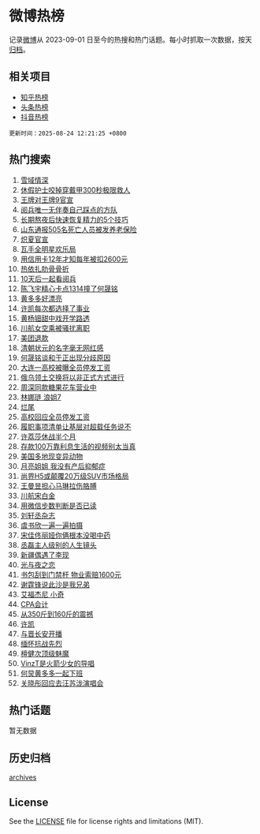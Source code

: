 # 微博热榜

记录[微博](https://www.weibo.com)从 2023-09-01 日至今的热搜和热门话题。每小时抓取一次数据，按天[归档](archives)。

## 相关项目

- [知乎热榜](https://github.com/hotarchive/zhihu)
- [头条热榜](https://github.com/hotarchive/toutiao)
- [抖音热榜](https://github.com/hotarchive/douyin)


`更新时间：2025-08-24 12:21:25 +0800`

## 热门搜索

1. [雪域情深](https://m.weibo.cn/search?containerid=100103type%3D1%26t%3D10%26q%3D%23%E9%9B%AA%E5%9F%9F%E6%83%85%E6%B7%B1%23&stream_entry_id=51&isnewpage=1&extparam=seat%3D1%26cate%3D10103%26pos%3D0%26filter_type%3Drealtimehot%26stream_entry_id%3D51%26c_type%3D51%26dgr%3D0%26q%3D%2523%25E9%259B%25AA%25E5%259F%259F%25E6%2583%2585%25E6%25B7%25B1%2523%26display_time%3D1756009284%26pre_seqid%3D1756009284030052359403)
1. [休假护士咬掉穿戴甲300秒极限救人](https://m.weibo.cn/search?containerid=100103type%3D1%26t%3D10%26q%3D%23%E4%BC%91%E5%81%87%E6%8A%A4%E5%A3%AB%E5%92%AC%E6%8E%89%E7%A9%BF%E6%88%B4%E7%94%B2300%E7%A7%92%E6%9E%81%E9%99%90%E6%95%91%E4%BA%BA%23&stream_entry_id=31&isnewpage=1&extparam=seat%3D1%26pos%3D0%26filter_type%3Drealtimehot%26realpos%3D1%26q%3D%2523%25E4%25BC%2591%25E5%2581%2587%25E6%258A%25A4%25E5%25A3%25AB%25E5%2592%25AC%25E6%258E%2589%25E7%25A9%25BF%25E6%2588%25B4%25E7%2594%25B2300%25E7%25A7%2592%25E6%259E%2581%25E9%2599%2590%25E6%2595%2591%25E4%25BA%25BA%2523%26cate%3D5001%26c_type%3D31%26band_rank%3D1%26stream_entry_id%3D31%26lcate%3D5001%26dgr%3D0%26flag%3D32768%26display_time%3D1756009284%26pre_seqid%3D1756009284030052359403)
1. [王牌对王牌9官宣](https://m.weibo.cn/search?containerid=100103type%3D1%26t%3D10%26q%3D%E7%8E%8B%E7%89%8C%E5%AF%B9%E7%8E%8B%E7%89%8C9%E5%AE%98%E5%AE%A3&stream_entry_id=31&isnewpage=1&extparam=seat%3D1%26pos%3D1%26filter_type%3Drealtimehot%26realpos%3D2%26q%3D%25E7%258E%258B%25E7%2589%258C%25E5%25AF%25B9%25E7%258E%258B%25E7%2589%258C9%25E5%25AE%2598%25E5%25AE%25A3%26cate%3D5001%26c_type%3D31%26band_rank%3D2%26stream_entry_id%3D31%26lcate%3D5001%26dgr%3D0%26flag%3D2%26display_time%3D1756009284%26pre_seqid%3D1756009284030052359403)
1. [阅兵唯一无伴奏自己踩点的方队](https://m.weibo.cn/search?containerid=100103type%3D1%26t%3D10%26q%3D%23%E9%98%85%E5%85%B5%E5%94%AF%E4%B8%80%E6%97%A0%E4%BC%B4%E5%A5%8F%E8%87%AA%E5%B7%B1%E8%B8%A9%E7%82%B9%E7%9A%84%E6%96%B9%E9%98%9F%23&stream_entry_id=31&isnewpage=1&extparam=seat%3D1%26pos%3D2%26filter_type%3Drealtimehot%26realpos%3D3%26q%3D%2523%25E9%2598%2585%25E5%2585%25B5%25E5%2594%25AF%25E4%25B8%2580%25E6%2597%25A0%25E4%25BC%25B4%25E5%25A5%258F%25E8%2587%25AA%25E5%25B7%25B1%25E8%25B8%25A9%25E7%2582%25B9%25E7%259A%2584%25E6%2596%25B9%25E9%2598%259F%2523%26cate%3D5001%26c_type%3D31%26band_rank%3D3%26stream_entry_id%3D31%26lcate%3D5001%26dgr%3D0%26flag%3D0%26display_time%3D1756009284%26pre_seqid%3D1756009284030052359403)
1. [长期熬夜后快速恢复精力的5个技巧](https://m.weibo.cn/search?containerid=100103type%3D1%26t%3D10%26q%3D%E9%95%BF%E6%9C%9F%E7%86%AC%E5%A4%9C%E5%90%8E%E5%BF%AB%E9%80%9F%E6%81%A2%E5%A4%8D%E7%B2%BE%E5%8A%9B%E7%9A%845%E4%B8%AA%E6%8A%80%E5%B7%A7&stream_entry_id=31&isnewpage=1&extparam=seat%3D1%26pos%3D3%26filter_type%3Drealtimehot%26realpos%3D4%26q%3D%25E9%2595%25BF%25E6%259C%259F%25E7%2586%25AC%25E5%25A4%259C%25E5%2590%258E%25E5%25BF%25AB%25E9%2580%259F%25E6%2581%25A2%25E5%25A4%258D%25E7%25B2%25BE%25E5%258A%259B%25E7%259A%25845%25E4%25B8%25AA%25E6%258A%2580%25E5%25B7%25A7%26cate%3D5001%26c_type%3D31%26band_rank%3D4%26stream_entry_id%3D31%26lcate%3D5001%26dgr%3D0%26flag%3D0%26display_time%3D1756009284%26pre_seqid%3D1756009284030052359403)
1. [山东通报505名死亡人员被发养老保险](https://m.weibo.cn/search?containerid=100103type%3D1%26t%3D10%26q%3D%23%E5%B1%B1%E4%B8%9C%E9%80%9A%E6%8A%A5505%E5%90%8D%E6%AD%BB%E4%BA%A1%E4%BA%BA%E5%91%98%E8%A2%AB%E5%8F%91%E5%85%BB%E8%80%81%E4%BF%9D%E9%99%A9%23&stream_entry_id=31&isnewpage=1&extparam=seat%3D1%26pos%3D4%26filter_type%3Drealtimehot%26realpos%3D5%26q%3D%2523%25E5%25B1%25B1%25E4%25B8%259C%25E9%2580%259A%25E6%258A%25A5505%25E5%2590%258D%25E6%25AD%25BB%25E4%25BA%25A1%25E4%25BA%25BA%25E5%2591%2598%25E8%25A2%25AB%25E5%258F%2591%25E5%2585%25BB%25E8%2580%2581%25E4%25BF%259D%25E9%2599%25A9%2523%26cate%3D5001%26c_type%3D31%26band_rank%3D5%26stream_entry_id%3D31%26lcate%3D5001%26dgr%3D0%26flag%3D0%26display_time%3D1756009284%26pre_seqid%3D1756009284030052359403)
1. [炽夏官宣](https://m.weibo.cn/search?containerid=100103type%3D1%26t%3D10%26q%3D%23%E7%82%BD%E5%A4%8F%E5%AE%98%E5%AE%A3%23&stream_entry_id=31&isnewpage=1&extparam=seat%3D1%26pos%3D5%26filter_type%3Drealtimehot%26realpos%3D6%26q%3D%2523%25E7%2582%25BD%25E5%25A4%258F%25E5%25AE%2598%25E5%25AE%25A3%2523%26cate%3D5001%26c_type%3D31%26band_rank%3D6%26stream_entry_id%3D31%26lcate%3D5001%26dgr%3D0%26flag%3D1%26display_time%3D1756009284%26pre_seqid%3D1756009284030052359403)
1. [瓦手全明星欢乐局](https://m.weibo.cn/search?containerid=100103type%3D1%26t%3D10%26q%3D%23%E7%93%A6%E6%89%8B%E5%85%A8%E6%98%8E%E6%98%9F%E6%AC%A2%E4%B9%90%E5%B1%80%23&stream_entry_id=31&isnewpage=1&extparam=seat%3D1%26pos%3D6%26filter_type%3Drealtimehot%26band_rank%3D7%26q%3D%2523%25E7%2593%25A6%25E6%2589%258B%25E5%2585%25A8%25E6%2598%258E%25E6%2598%259F%25E6%25AC%25A2%25E4%25B9%2590%25E5%25B1%2580%2523%26dgr%3D0%26is_ad_pos%3D1%26adid%3D298357%26c_type%3D31%26stream_entry_id%3D31%26lcate%3D5001%26topic_ad%3D1%26cate%3D5001%26display_time%3D1756009284%26pre_seqid%3D1756009284030052359403)
1. [用信用卡12年才知每年被扣2600元](https://m.weibo.cn/search?containerid=100103type%3D1%26t%3D10%26q%3D%23%E7%94%A8%E4%BF%A1%E7%94%A8%E5%8D%A112%E5%B9%B4%E6%89%8D%E7%9F%A5%E6%AF%8F%E5%B9%B4%E8%A2%AB%E6%89%A32600%E5%85%83%23&stream_entry_id=31&isnewpage=1&extparam=seat%3D1%26pos%3D7%26filter_type%3Drealtimehot%26realpos%3D7%26q%3D%2523%25E7%2594%25A8%25E4%25BF%25A1%25E7%2594%25A8%25E5%258D%25A112%25E5%25B9%25B4%25E6%2589%258D%25E7%259F%25A5%25E6%25AF%258F%25E5%25B9%25B4%25E8%25A2%25AB%25E6%2589%25A32600%25E5%2585%2583%2523%26cate%3D5001%26c_type%3D31%26band_rank%3D7%26stream_entry_id%3D31%26lcate%3D5001%26dgr%3D0%26flag%3D0%26display_time%3D1756009284%26pre_seqid%3D1756009284030052359403)
1. [热依扎肋骨骨折](https://m.weibo.cn/search?containerid=100103type%3D1%26t%3D10%26q%3D%23%E7%83%AD%E4%BE%9D%E6%89%8E%E8%82%8B%E9%AA%A8%E9%AA%A8%E6%8A%98%23&stream_entry_id=31&isnewpage=1&extparam=seat%3D1%26pos%3D8%26filter_type%3Drealtimehot%26realpos%3D8%26q%3D%2523%25E7%2583%25AD%25E4%25BE%259D%25E6%2589%258E%25E8%2582%258B%25E9%25AA%25A8%25E9%25AA%25A8%25E6%258A%2598%2523%26cate%3D5001%26c_type%3D31%26band_rank%3D8%26stream_entry_id%3D31%26lcate%3D5001%26dgr%3D0%26flag%3D1%26display_time%3D1756009284%26pre_seqid%3D1756009284030052359403)
1. [10天后一起看阅兵](https://m.weibo.cn/search?containerid=100103type%3D1%26t%3D10%26q%3D%2310%E5%A4%A9%E5%90%8E%E4%B8%80%E8%B5%B7%E7%9C%8B%E9%98%85%E5%85%B5%23&stream_entry_id=31&isnewpage=1&extparam=seat%3D1%26pos%3D9%26filter_type%3Drealtimehot%26realpos%3D9%26q%3D%252310%25E5%25A4%25A9%25E5%2590%258E%25E4%25B8%2580%25E8%25B5%25B7%25E7%259C%258B%25E9%2598%2585%25E5%2585%25B5%2523%26cate%3D5001%26c_type%3D31%26band_rank%3D9%26stream_entry_id%3D31%26lcate%3D5001%26dgr%3D0%26flag%3D0%26display_time%3D1756009284%26pre_seqid%3D1756009284030052359403)
1. [陈飞宇精心卡点1314撞了何晟铭](https://m.weibo.cn/search?containerid=100103type%3D1%26t%3D10%26q%3D%E9%99%88%E9%A3%9E%E5%AE%87%E7%B2%BE%E5%BF%83%E5%8D%A1%E7%82%B91314%E6%92%9E%E4%BA%86%E4%BD%95%E6%99%9F%E9%93%AD&stream_entry_id=31&isnewpage=1&extparam=seat%3D1%26pos%3D10%26filter_type%3Drealtimehot%26realpos%3D10%26q%3D%25E9%2599%2588%25E9%25A3%259E%25E5%25AE%2587%25E7%25B2%25BE%25E5%25BF%2583%25E5%258D%25A1%25E7%2582%25B91314%25E6%2592%259E%25E4%25BA%2586%25E4%25BD%2595%25E6%2599%259F%25E9%2593%25AD%26cate%3D5001%26c_type%3D31%26band_rank%3D10%26stream_entry_id%3D31%26lcate%3D5001%26dgr%3D0%26flag%3D0%26display_time%3D1756009284%26pre_seqid%3D1756009284030052359403)
1. [黄多多好漂亮](https://m.weibo.cn/search?containerid=100103type%3D1%26t%3D10%26q%3D%E9%BB%84%E5%A4%9A%E5%A4%9A%E5%A5%BD%E6%BC%82%E4%BA%AE&stream_entry_id=31&isnewpage=1&extparam=seat%3D1%26pos%3D11%26filter_type%3Drealtimehot%26realpos%3D11%26q%3D%25E9%25BB%2584%25E5%25A4%259A%25E5%25A4%259A%25E5%25A5%25BD%25E6%25BC%2582%25E4%25BA%25AE%26cate%3D5001%26c_type%3D31%26band_rank%3D11%26stream_entry_id%3D31%26lcate%3D5001%26dgr%3D0%26flag%3D2%26display_time%3D1756009284%26pre_seqid%3D1756009284030052359403)
1. [许凯每次都选择了事业](https://m.weibo.cn/search?containerid=100103type%3D1%26t%3D10%26q%3D%23%E8%AE%B8%E5%87%AF%E6%AF%8F%E6%AC%A1%E9%83%BD%E9%80%89%E6%8B%A9%E4%BA%86%E4%BA%8B%E4%B8%9A%23&stream_entry_id=31&isnewpage=1&extparam=seat%3D1%26pos%3D12%26filter_type%3Drealtimehot%26realpos%3D12%26q%3D%2523%25E8%25AE%25B8%25E5%2587%25AF%25E6%25AF%258F%25E6%25AC%25A1%25E9%2583%25BD%25E9%2580%2589%25E6%258B%25A9%25E4%25BA%2586%25E4%25BA%258B%25E4%25B8%259A%2523%26cate%3D5001%26c_type%3D31%26band_rank%3D12%26stream_entry_id%3D31%26lcate%3D5001%26dgr%3D0%26flag%3D1%26display_time%3D1756009284%26pre_seqid%3D1756009284030052359403)
1. [黄杨钿甜中戏开学路透](https://m.weibo.cn/search?containerid=100103type%3D1%26t%3D10%26q%3D%23%E9%BB%84%E6%9D%A8%E9%92%BF%E7%94%9C%E4%B8%AD%E6%88%8F%E5%BC%80%E5%AD%A6%E8%B7%AF%E9%80%8F%23&stream_entry_id=31&isnewpage=1&extparam=seat%3D1%26pos%3D13%26filter_type%3Drealtimehot%26realpos%3D13%26q%3D%2523%25E9%25BB%2584%25E6%259D%25A8%25E9%2592%25BF%25E7%2594%259C%25E4%25B8%25AD%25E6%2588%258F%25E5%25BC%2580%25E5%25AD%25A6%25E8%25B7%25AF%25E9%2580%258F%2523%26cate%3D5001%26c_type%3D31%26band_rank%3D13%26stream_entry_id%3D31%26lcate%3D5001%26dgr%3D0%26flag%3D1%26display_time%3D1756009284%26pre_seqid%3D1756009284030052359403)
1. [川航女空乘被骚扰离职](https://m.weibo.cn/search?containerid=100103type%3D1%26t%3D10%26q%3D%E5%B7%9D%E8%88%AA%E5%A5%B3%E7%A9%BA%E4%B9%98%E8%A2%AB%E9%AA%9A%E6%89%B0%E7%A6%BB%E8%81%8C&stream_entry_id=31&isnewpage=1&extparam=seat%3D1%26pos%3D14%26filter_type%3Drealtimehot%26realpos%3D14%26q%3D%25E5%25B7%259D%25E8%2588%25AA%25E5%25A5%25B3%25E7%25A9%25BA%25E4%25B9%2598%25E8%25A2%25AB%25E9%25AA%259A%25E6%2589%25B0%25E7%25A6%25BB%25E8%2581%258C%26cate%3D5001%26c_type%3D31%26band_rank%3D14%26stream_entry_id%3D31%26lcate%3D5001%26dgr%3D0%26flag%3D1%26display_time%3D1756009284%26pre_seqid%3D1756009284030052359403)
1. [美团退款](https://m.weibo.cn/search?containerid=100103type%3D1%26t%3D10%26q%3D%E7%BE%8E%E5%9B%A2%E9%80%80%E6%AC%BE&stream_entry_id=31&isnewpage=1&extparam=seat%3D1%26pos%3D15%26filter_type%3Drealtimehot%26realpos%3D15%26q%3D%25E7%25BE%258E%25E5%259B%25A2%25E9%2580%2580%25E6%25AC%25BE%26cate%3D5001%26c_type%3D31%26band_rank%3D15%26stream_entry_id%3D31%26lcate%3D5001%26dgr%3D0%26flag%3D2%26display_time%3D1756009284%26pre_seqid%3D1756009284030052359403)
1. [清朝状元的名字毫无网红感](https://m.weibo.cn/search?containerid=100103type%3D1%26t%3D10%26q%3D%E6%B8%85%E6%9C%9D%E7%8A%B6%E5%85%83%E7%9A%84%E5%90%8D%E5%AD%97%E6%AF%AB%E6%97%A0%E7%BD%91%E7%BA%A2%E6%84%9F&stream_entry_id=31&isnewpage=1&extparam=seat%3D1%26pos%3D16%26filter_type%3Drealtimehot%26realpos%3D16%26q%3D%25E6%25B8%2585%25E6%259C%259D%25E7%258A%25B6%25E5%2585%2583%25E7%259A%2584%25E5%2590%258D%25E5%25AD%2597%25E6%25AF%25AB%25E6%2597%25A0%25E7%25BD%2591%25E7%25BA%25A2%25E6%2584%259F%26cate%3D5001%26c_type%3D31%26band_rank%3D16%26stream_entry_id%3D31%26lcate%3D5001%26dgr%3D0%26flag%3D1%26display_time%3D1756009284%26pre_seqid%3D1756009284030052359403)
1. [何晟铭谈和于正出现分歧原因](https://m.weibo.cn/search?containerid=100103type%3D1%26t%3D10%26q%3D%23%E4%BD%95%E6%99%9F%E9%93%AD%E8%B0%88%E5%92%8C%E4%BA%8E%E6%AD%A3%E5%87%BA%E7%8E%B0%E5%88%86%E6%AD%A7%E5%8E%9F%E5%9B%A0%23&stream_entry_id=31&isnewpage=1&extparam=seat%3D1%26pos%3D17%26filter_type%3Drealtimehot%26realpos%3D17%26q%3D%2523%25E4%25BD%2595%25E6%2599%259F%25E9%2593%25AD%25E8%25B0%2588%25E5%2592%258C%25E4%25BA%258E%25E6%25AD%25A3%25E5%2587%25BA%25E7%258E%25B0%25E5%2588%2586%25E6%25AD%25A7%25E5%258E%259F%25E5%259B%25A0%2523%26cate%3D5001%26c_type%3D31%26band_rank%3D17%26stream_entry_id%3D31%26lcate%3D5001%26dgr%3D0%26flag%3D1%26display_time%3D1756009284%26pre_seqid%3D1756009284030052359403)
1. [大连一高校被曝全员停发工资](https://m.weibo.cn/search?containerid=100103type%3D1%26t%3D10%26q%3D%23%E5%A4%A7%E8%BF%9E%E4%B8%80%E9%AB%98%E6%A0%A1%E8%A2%AB%E6%9B%9D%E5%85%A8%E5%91%98%E5%81%9C%E5%8F%91%E5%B7%A5%E8%B5%84%23&stream_entry_id=31&isnewpage=1&extparam=seat%3D1%26pos%3D18%26filter_type%3Drealtimehot%26realpos%3D18%26q%3D%2523%25E5%25A4%25A7%25E8%25BF%259E%25E4%25B8%2580%25E9%25AB%2598%25E6%25A0%25A1%25E8%25A2%25AB%25E6%259B%259D%25E5%2585%25A8%25E5%2591%2598%25E5%2581%259C%25E5%258F%2591%25E5%25B7%25A5%25E8%25B5%2584%2523%26cate%3D5001%26c_type%3D31%26band_rank%3D18%26stream_entry_id%3D31%26lcate%3D5001%26dgr%3D0%26flag%3D0%26display_time%3D1756009284%26pre_seqid%3D1756009284030052359403)
1. [俄乌领土交换将以非正式方式进行](https://m.weibo.cn/search?containerid=100103type%3D1%26t%3D10%26q%3D%23%E4%BF%84%E4%B9%8C%E9%A2%86%E5%9C%9F%E4%BA%A4%E6%8D%A2%E5%B0%86%E4%BB%A5%E9%9D%9E%E6%AD%A3%E5%BC%8F%E6%96%B9%E5%BC%8F%E8%BF%9B%E8%A1%8C%23&stream_entry_id=31&isnewpage=1&extparam=seat%3D1%26pos%3D19%26filter_type%3Drealtimehot%26realpos%3D19%26q%3D%2523%25E4%25BF%2584%25E4%25B9%258C%25E9%25A2%2586%25E5%259C%259F%25E4%25BA%25A4%25E6%258D%25A2%25E5%25B0%2586%25E4%25BB%25A5%25E9%259D%259E%25E6%25AD%25A3%25E5%25BC%258F%25E6%2596%25B9%25E5%25BC%258F%25E8%25BF%259B%25E8%25A1%258C%2523%26cate%3D5001%26c_type%3D31%26band_rank%3D19%26stream_entry_id%3D31%26lcate%3D5001%26dgr%3D0%26flag%3D0%26display_time%3D1756009284%26pre_seqid%3D1756009284030052359403)
1. [周深同款糖果花车营业中](https://m.weibo.cn/search?containerid=100103type%3D1%26t%3D10%26q%3D%23%E5%91%A8%E6%B7%B1%E5%90%8C%E6%AC%BE%E7%B3%96%E6%9E%9C%E8%8A%B1%E8%BD%A6%E8%90%A5%E4%B8%9A%E4%B8%AD%23&stream_entry_id=31&isnewpage=1&extparam=seat%3D1%26pos%3D20%26filter_type%3Drealtimehot%26realpos%3D20%26q%3D%2523%25E5%2591%25A8%25E6%25B7%25B1%25E5%2590%258C%25E6%25AC%25BE%25E7%25B3%2596%25E6%259E%259C%25E8%258A%25B1%25E8%25BD%25A6%25E8%2590%25A5%25E4%25B8%259A%25E4%25B8%25AD%2523%26cate%3D5001%26c_type%3D31%26band_rank%3D20%26stream_entry_id%3D31%26lcate%3D5001%26dgr%3D0%26flag%3D1%26display_time%3D1756009284%26pre_seqid%3D1756009284030052359403)
1. [林娜琏 浪姐7](https://m.weibo.cn/search?containerid=100103type%3D1%26t%3D10%26q%3D%E6%9E%97%E5%A8%9C%E7%90%8F+%E6%B5%AA%E5%A7%907&stream_entry_id=31&isnewpage=1&extparam=seat%3D1%26pos%3D21%26filter_type%3Drealtimehot%26realpos%3D21%26q%3D%25E6%259E%2597%25E5%25A8%259C%25E7%2590%258F%2520%25E6%25B5%25AA%25E5%25A7%25907%26cate%3D5001%26c_type%3D31%26band_rank%3D21%26stream_entry_id%3D31%26lcate%3D5001%26dgr%3D0%26flag%3D0%26display_time%3D1756009284%26pre_seqid%3D1756009284030052359403)
1. [烂尾](https://m.weibo.cn/search?containerid=100103type%3D1%26t%3D10%26q%3D%E7%83%82%E5%B0%BE&stream_entry_id=31&isnewpage=1&extparam=seat%3D1%26pos%3D22%26filter_type%3Drealtimehot%26realpos%3D22%26q%3D%25E7%2583%2582%25E5%25B0%25BE%26cate%3D5001%26c_type%3D31%26band_rank%3D22%26stream_entry_id%3D31%26lcate%3D5001%26dgr%3D0%26flag%3D2%26display_time%3D1756009284%26pre_seqid%3D1756009284030052359403)
1. [高校回应全员停发工资](https://m.weibo.cn/search?containerid=100103type%3D1%26t%3D10%26q%3D%23%E9%AB%98%E6%A0%A1%E5%9B%9E%E5%BA%94%E5%85%A8%E5%91%98%E5%81%9C%E5%8F%91%E5%B7%A5%E8%B5%84%23&stream_entry_id=31&isnewpage=1&extparam=seat%3D1%26pos%3D23%26filter_type%3Drealtimehot%26realpos%3D23%26q%3D%2523%25E9%25AB%2598%25E6%25A0%25A1%25E5%259B%259E%25E5%25BA%2594%25E5%2585%25A8%25E5%2591%2598%25E5%2581%259C%25E5%258F%2591%25E5%25B7%25A5%25E8%25B5%2584%2523%26cate%3D5001%26c_type%3D31%26band_rank%3D23%26stream_entry_id%3D31%26lcate%3D5001%26dgr%3D0%26flag%3D0%26display_time%3D1756009284%26pre_seqid%3D1756009284030052359403)
1. [履职事项清单让基层对超载任务说不](https://m.weibo.cn/search?containerid=100103type%3D1%26t%3D10%26q%3D%23%E5%B1%A5%E8%81%8C%E4%BA%8B%E9%A1%B9%E6%B8%85%E5%8D%95%E8%AE%A9%E5%9F%BA%E5%B1%82%E5%AF%B9%E8%B6%85%E8%BD%BD%E4%BB%BB%E5%8A%A1%E8%AF%B4%E4%B8%8D%23&stream_entry_id=31&isnewpage=1&extparam=seat%3D1%26pos%3D24%26filter_type%3Drealtimehot%26realpos%3D24%26q%3D%2523%25E5%25B1%25A5%25E8%2581%258C%25E4%25BA%258B%25E9%25A1%25B9%25E6%25B8%2585%25E5%258D%2595%25E8%25AE%25A9%25E5%259F%25BA%25E5%25B1%2582%25E5%25AF%25B9%25E8%25B6%2585%25E8%25BD%25BD%25E4%25BB%25BB%25E5%258A%25A1%25E8%25AF%25B4%25E4%25B8%258D%2523%26cate%3D5001%26c_type%3D31%26band_rank%3D24%26stream_entry_id%3D31%26lcate%3D5001%26dgr%3D0%26flag%3D0%26display_time%3D1756009284%26pre_seqid%3D1756009284030052359403)
1. [许荔莎休战半个月](https://m.weibo.cn/search?containerid=100103type%3D1%26t%3D10%26q%3D%E8%AE%B8%E8%8D%94%E8%8E%8E%E4%BC%91%E6%88%98%E5%8D%8A%E4%B8%AA%E6%9C%88&stream_entry_id=31&isnewpage=1&extparam=seat%3D1%26pos%3D25%26filter_type%3Drealtimehot%26realpos%3D25%26q%3D%25E8%25AE%25B8%25E8%258D%2594%25E8%258E%258E%25E4%25BC%2591%25E6%2588%2598%25E5%258D%258A%25E4%25B8%25AA%25E6%259C%2588%26cate%3D5001%26c_type%3D31%26band_rank%3D25%26stream_entry_id%3D31%26lcate%3D5001%26dgr%3D0%26flag%3D0%26display_time%3D1756009284%26pre_seqid%3D1756009284030052359403)
1. [存款100万靠利息生活的视频别太当真](https://m.weibo.cn/search?containerid=100103type%3D1%26t%3D10%26q%3D%E5%AD%98%E6%AC%BE100%E4%B8%87%E9%9D%A0%E5%88%A9%E6%81%AF%E7%94%9F%E6%B4%BB%E7%9A%84%E8%A7%86%E9%A2%91%E5%88%AB%E5%A4%AA%E5%BD%93%E7%9C%9F&stream_entry_id=31&isnewpage=1&extparam=seat%3D1%26pos%3D26%26filter_type%3Drealtimehot%26realpos%3D26%26q%3D%25E5%25AD%2598%25E6%25AC%25BE100%25E4%25B8%2587%25E9%259D%25A0%25E5%2588%25A9%25E6%2581%25AF%25E7%2594%259F%25E6%25B4%25BB%25E7%259A%2584%25E8%25A7%2586%25E9%25A2%2591%25E5%2588%25AB%25E5%25A4%25AA%25E5%25BD%2593%25E7%259C%259F%26cate%3D5001%26c_type%3D31%26band_rank%3D26%26stream_entry_id%3D31%26lcate%3D5001%26dgr%3D0%26flag%3D0%26display_time%3D1756009284%26pre_seqid%3D1756009284030052359403)
1. [美国多地现变异动物](https://m.weibo.cn/search?containerid=100103type%3D1%26t%3D10%26q%3D%23%E7%BE%8E%E5%9B%BD%E5%A4%9A%E5%9C%B0%E7%8E%B0%E5%8F%98%E5%BC%82%E5%8A%A8%E7%89%A9%23&stream_entry_id=31&isnewpage=1&extparam=seat%3D1%26pos%3D27%26filter_type%3Drealtimehot%26realpos%3D27%26q%3D%2523%25E7%25BE%258E%25E5%259B%25BD%25E5%25A4%259A%25E5%259C%25B0%25E7%258E%25B0%25E5%258F%2598%25E5%25BC%2582%25E5%258A%25A8%25E7%2589%25A9%2523%26cate%3D5001%26c_type%3D31%26band_rank%3D27%26stream_entry_id%3D31%26lcate%3D5001%26dgr%3D0%26flag%3D0%26display_time%3D1756009284%26pre_seqid%3D1756009284030052359403)
1. [月亮姐姐 我没有产后抑郁症](https://m.weibo.cn/search?containerid=100103type%3D1%26t%3D10%26q%3D%E6%9C%88%E4%BA%AE%E5%A7%90%E5%A7%90+%E6%88%91%E6%B2%A1%E6%9C%89%E4%BA%A7%E5%90%8E%E6%8A%91%E9%83%81%E7%97%87&stream_entry_id=31&isnewpage=1&extparam=seat%3D1%26pos%3D28%26filter_type%3Drealtimehot%26realpos%3D28%26q%3D%25E6%259C%2588%25E4%25BA%25AE%25E5%25A7%2590%25E5%25A7%2590%2520%25E6%2588%2591%25E6%25B2%25A1%25E6%259C%2589%25E4%25BA%25A7%25E5%2590%258E%25E6%258A%2591%25E9%2583%2581%25E7%2597%2587%26cate%3D5001%26c_type%3D31%26band_rank%3D28%26stream_entry_id%3D31%26lcate%3D5001%26dgr%3D0%26flag%3D1%26display_time%3D1756009284%26pre_seqid%3D1756009284030052359403)
1. [尚界H5或颠覆20万级SUV市场格局](https://m.weibo.cn/search?containerid=100103type%3D1%26t%3D10%26q%3D%23%E5%B0%9A%E7%95%8CH5%E6%88%96%E9%A2%A0%E8%A6%8620%E4%B8%87%E7%BA%A7SUV%E5%B8%82%E5%9C%BA%E6%A0%BC%E5%B1%80%23&stream_entry_id=31&isnewpage=1&extparam=seat%3D1%26pos%3D29%26filter_type%3Drealtimehot%26realpos%3D29%26q%3D%2523%25E5%25B0%259A%25E7%2595%258CH5%25E6%2588%2596%25E9%25A2%25A0%25E8%25A6%258620%25E4%25B8%2587%25E7%25BA%25A7SUV%25E5%25B8%2582%25E5%259C%25BA%25E6%25A0%25BC%25E5%25B1%2580%2523%26cate%3D5001%26c_type%3D31%26band_rank%3D29%26stream_entry_id%3D31%26lcate%3D5001%26dgr%3D0%26flag%3D1%26display_time%3D1756009284%26pre_seqid%3D1756009284030052359403)
1. [王曼昱担心马琳拉伤胳膊](https://m.weibo.cn/search?containerid=100103type%3D1%26t%3D10%26q%3D%23%E7%8E%8B%E6%9B%BC%E6%98%B1%E6%8B%85%E5%BF%83%E9%A9%AC%E7%90%B3%E6%8B%89%E4%BC%A4%E8%83%B3%E8%86%8A%23&stream_entry_id=31&isnewpage=1&extparam=seat%3D1%26pos%3D30%26filter_type%3Drealtimehot%26realpos%3D30%26q%3D%2523%25E7%258E%258B%25E6%259B%25BC%25E6%2598%25B1%25E6%258B%2585%25E5%25BF%2583%25E9%25A9%25AC%25E7%2590%25B3%25E6%258B%2589%25E4%25BC%25A4%25E8%2583%25B3%25E8%2586%258A%2523%26cate%3D5001%26c_type%3D31%26band_rank%3D30%26stream_entry_id%3D31%26lcate%3D5001%26dgr%3D0%26flag%3D1%26display_time%3D1756009284%26pre_seqid%3D1756009284030052359403)
1. [川航宋白金](https://m.weibo.cn/search?containerid=100103type%3D1%26t%3D10%26q%3D%E5%B7%9D%E8%88%AA%E5%AE%8B%E7%99%BD%E9%87%91&stream_entry_id=31&isnewpage=1&extparam=seat%3D1%26pos%3D31%26filter_type%3Drealtimehot%26realpos%3D31%26q%3D%25E5%25B7%259D%25E8%2588%25AA%25E5%25AE%258B%25E7%2599%25BD%25E9%2587%2591%26cate%3D5001%26c_type%3D31%26band_rank%3D31%26stream_entry_id%3D31%26lcate%3D5001%26dgr%3D0%26flag%3D1%26display_time%3D1756009284%26pre_seqid%3D1756009284030052359403)
1. [用微信步数判断是否已读](https://m.weibo.cn/search?containerid=100103type%3D1%26t%3D10%26q%3D%E7%94%A8%E5%BE%AE%E4%BF%A1%E6%AD%A5%E6%95%B0%E5%88%A4%E6%96%AD%E6%98%AF%E5%90%A6%E5%B7%B2%E8%AF%BB&stream_entry_id=31&isnewpage=1&extparam=seat%3D1%26pos%3D32%26filter_type%3Drealtimehot%26realpos%3D32%26q%3D%25E7%2594%25A8%25E5%25BE%25AE%25E4%25BF%25A1%25E6%25AD%25A5%25E6%2595%25B0%25E5%2588%25A4%25E6%2596%25AD%25E6%2598%25AF%25E5%2590%25A6%25E5%25B7%25B2%25E8%25AF%25BB%26cate%3D5001%26c_type%3D31%26band_rank%3D32%26stream_entry_id%3D31%26lcate%3D5001%26dgr%3D0%26flag%3D1%26display_time%3D1756009284%26pre_seqid%3D1756009284030052359403)
1. [刘轩丞杂志](https://m.weibo.cn/search?containerid=100103type%3D1%26t%3D10%26q%3D%E5%88%98%E8%BD%A9%E4%B8%9E%E6%9D%82%E5%BF%97&stream_entry_id=31&isnewpage=1&extparam=seat%3D1%26pos%3D33%26filter_type%3Drealtimehot%26realpos%3D33%26q%3D%25E5%2588%2598%25E8%25BD%25A9%25E4%25B8%259E%25E6%259D%2582%25E5%25BF%2597%26cate%3D5001%26c_type%3D31%26band_rank%3D33%26stream_entry_id%3D31%26lcate%3D5001%26dgr%3D0%26flag%3D1%26display_time%3D1756009284%26pre_seqid%3D1756009284030052359403)
1. [虞书欣一遍一遍拍摄](https://m.weibo.cn/search?containerid=100103type%3D1%26t%3D10%26q%3D%23%E8%99%9E%E4%B9%A6%E6%AC%A3%E4%B8%80%E9%81%8D%E4%B8%80%E9%81%8D%E6%8B%8D%E6%91%84%23&stream_entry_id=31&isnewpage=1&extparam=seat%3D1%26pos%3D34%26filter_type%3Drealtimehot%26realpos%3D34%26q%3D%2523%25E8%2599%259E%25E4%25B9%25A6%25E6%25AC%25A3%25E4%25B8%2580%25E9%2581%258D%25E4%25B8%2580%25E9%2581%258D%25E6%258B%258D%25E6%2591%2584%2523%26cate%3D5001%26c_type%3D31%26band_rank%3D34%26stream_entry_id%3D31%26lcate%3D5001%26dgr%3D0%26flag%3D0%26display_time%3D1756009284%26pre_seqid%3D1756009284030052359403)
1. [宋佳佟丽娅你俩根本没喝中药](https://m.weibo.cn/search?containerid=100103type%3D1%26t%3D10%26q%3D%E5%AE%8B%E4%BD%B3%E4%BD%9F%E4%B8%BD%E5%A8%85%E4%BD%A0%E4%BF%A9%E6%A0%B9%E6%9C%AC%E6%B2%A1%E5%96%9D%E4%B8%AD%E8%8D%AF&stream_entry_id=31&isnewpage=1&extparam=seat%3D1%26pos%3D35%26filter_type%3Drealtimehot%26realpos%3D35%26q%3D%25E5%25AE%258B%25E4%25BD%25B3%25E4%25BD%259F%25E4%25B8%25BD%25E5%25A8%2585%25E4%25BD%25A0%25E4%25BF%25A9%25E6%25A0%25B9%25E6%259C%25AC%25E6%25B2%25A1%25E5%2596%259D%25E4%25B8%25AD%25E8%258D%25AF%26cate%3D5001%26c_type%3D31%26band_rank%3D35%26stream_entry_id%3D31%26lcate%3D5001%26dgr%3D0%26flag%3D1%26display_time%3D1756009284%26pre_seqid%3D1756009284030052359403)
1. [丞磊主人级别的人生镜头](https://m.weibo.cn/search?containerid=100103type%3D1%26t%3D10%26q%3D%E4%B8%9E%E7%A3%8A%E4%B8%BB%E4%BA%BA%E7%BA%A7%E5%88%AB%E7%9A%84%E4%BA%BA%E7%94%9F%E9%95%9C%E5%A4%B4&stream_entry_id=31&isnewpage=1&extparam=seat%3D1%26pos%3D36%26filter_type%3Drealtimehot%26realpos%3D36%26q%3D%25E4%25B8%259E%25E7%25A3%258A%25E4%25B8%25BB%25E4%25BA%25BA%25E7%25BA%25A7%25E5%2588%25AB%25E7%259A%2584%25E4%25BA%25BA%25E7%2594%259F%25E9%2595%259C%25E5%25A4%25B4%26cate%3D5001%26c_type%3D31%26band_rank%3D36%26stream_entry_id%3D31%26lcate%3D5001%26dgr%3D0%26flag%3D1%26display_time%3D1756009284%26pre_seqid%3D1756009284030052359403)
1. [新疆偶遇了李现](https://m.weibo.cn/search?containerid=100103type%3D1%26t%3D10%26q%3D%23%E6%96%B0%E7%96%86%E5%81%B6%E9%81%87%E4%BA%86%E6%9D%8E%E7%8E%B0%23&stream_entry_id=31&isnewpage=1&extparam=seat%3D1%26pos%3D37%26filter_type%3Drealtimehot%26realpos%3D37%26q%3D%2523%25E6%2596%25B0%25E7%2596%2586%25E5%2581%25B6%25E9%2581%2587%25E4%25BA%2586%25E6%259D%258E%25E7%258E%25B0%2523%26cate%3D5001%26c_type%3D31%26band_rank%3D37%26stream_entry_id%3D31%26lcate%3D5001%26dgr%3D0%26flag%3D1%26display_time%3D1756009284%26pre_seqid%3D1756009284030052359403)
1. [光与夜之恋](https://m.weibo.cn/search?containerid=100103type%3D1%26t%3D10%26q%3D%E5%85%89%E4%B8%8E%E5%A4%9C%E4%B9%8B%E6%81%8B&stream_entry_id=31&isnewpage=1&extparam=seat%3D1%26pos%3D38%26filter_type%3Drealtimehot%26realpos%3D38%26q%3D%25E5%2585%2589%25E4%25B8%258E%25E5%25A4%259C%25E4%25B9%258B%25E6%2581%258B%26cate%3D5001%26c_type%3D31%26band_rank%3D38%26stream_entry_id%3D31%26lcate%3D5001%26dgr%3D0%26flag%3D0%26display_time%3D1756009284%26pre_seqid%3D1756009284030052359403)
1. [书包刮到门禁杆 物业索赔1600元](https://m.weibo.cn/search?containerid=100103type%3D1%26t%3D10%26q%3D%E4%B9%A6%E5%8C%85%E5%88%AE%E5%88%B0%E9%97%A8%E7%A6%81%E6%9D%86+%E7%89%A9%E4%B8%9A%E7%B4%A2%E8%B5%941600%E5%85%83&stream_entry_id=31&isnewpage=1&extparam=seat%3D1%26pos%3D39%26filter_type%3Drealtimehot%26realpos%3D39%26q%3D%25E4%25B9%25A6%25E5%258C%2585%25E5%2588%25AE%25E5%2588%25B0%25E9%2597%25A8%25E7%25A6%2581%25E6%259D%2586%2520%25E7%2589%25A9%25E4%25B8%259A%25E7%25B4%25A2%25E8%25B5%25941600%25E5%2585%2583%26cate%3D5001%26c_type%3D31%26band_rank%3D39%26stream_entry_id%3D31%26lcate%3D5001%26dgr%3D0%26flag%3D1%26display_time%3D1756009284%26pre_seqid%3D1756009284030052359403)
1. [谢霆锋说此沙是我兄弟](https://m.weibo.cn/search?containerid=100103type%3D1%26t%3D10%26q%3D%E8%B0%A2%E9%9C%86%E9%94%8B%E8%AF%B4%E6%AD%A4%E6%B2%99%E6%98%AF%E6%88%91%E5%85%84%E5%BC%9F&stream_entry_id=31&isnewpage=1&extparam=seat%3D1%26pos%3D40%26filter_type%3Drealtimehot%26realpos%3D40%26q%3D%25E8%25B0%25A2%25E9%259C%2586%25E9%2594%258B%25E8%25AF%25B4%25E6%25AD%25A4%25E6%25B2%2599%25E6%2598%25AF%25E6%2588%2591%25E5%2585%2584%25E5%25BC%259F%26cate%3D5001%26c_type%3D31%26band_rank%3D40%26stream_entry_id%3D31%26lcate%3D5001%26dgr%3D0%26flag%3D1%26display_time%3D1756009284%26pre_seqid%3D1756009284030052359403)
1. [艾福杰尼 小奇](https://m.weibo.cn/search?containerid=100103type%3D1%26t%3D10%26q%3D%E8%89%BE%E7%A6%8F%E6%9D%B0%E5%B0%BC+%E5%B0%8F%E5%A5%87&stream_entry_id=31&isnewpage=1&extparam=seat%3D1%26pos%3D41%26filter_type%3Drealtimehot%26realpos%3D41%26q%3D%25E8%2589%25BE%25E7%25A6%258F%25E6%259D%25B0%25E5%25B0%25BC%2520%25E5%25B0%258F%25E5%25A5%2587%26cate%3D5001%26c_type%3D31%26band_rank%3D41%26stream_entry_id%3D31%26lcate%3D5001%26dgr%3D0%26flag%3D1%26display_time%3D1756009284%26pre_seqid%3D1756009284030052359403)
1. [CPA会计](https://m.weibo.cn/search?containerid=100103type%3D1%26t%3D10%26q%3DCPA%E4%BC%9A%E8%AE%A1&stream_entry_id=31&isnewpage=1&extparam=seat%3D1%26pos%3D42%26filter_type%3Drealtimehot%26realpos%3D42%26q%3DCPA%25E4%25BC%259A%25E8%25AE%25A1%26cate%3D5001%26c_type%3D31%26band_rank%3D42%26stream_entry_id%3D31%26lcate%3D5001%26dgr%3D0%26flag%3D1%26display_time%3D1756009284%26pre_seqid%3D1756009284030052359403)
1. [从350斤到160斤的震撼](https://m.weibo.cn/search?containerid=100103type%3D1%26t%3D10%26q%3D%E4%BB%8E350%E6%96%A4%E5%88%B0160%E6%96%A4%E7%9A%84%E9%9C%87%E6%92%BC&stream_entry_id=31&isnewpage=1&extparam=seat%3D1%26pos%3D43%26filter_type%3Drealtimehot%26realpos%3D43%26q%3D%25E4%25BB%258E350%25E6%2596%25A4%25E5%2588%25B0160%25E6%2596%25A4%25E7%259A%2584%25E9%259C%2587%25E6%2592%25BC%26cate%3D5001%26c_type%3D31%26band_rank%3D43%26stream_entry_id%3D31%26lcate%3D5001%26dgr%3D0%26flag%3D1%26display_time%3D1756009284%26pre_seqid%3D1756009284030052359403)
1. [许凯](https://m.weibo.cn/search?containerid=100103type%3D1%26t%3D10%26q%3D%E8%AE%B8%E5%87%AF&stream_entry_id=31&isnewpage=1&extparam=seat%3D1%26pos%3D44%26filter_type%3Drealtimehot%26realpos%3D44%26q%3D%25E8%25AE%25B8%25E5%2587%25AF%26cate%3D5001%26c_type%3D31%26band_rank%3D44%26stream_entry_id%3D31%26lcate%3D5001%26dgr%3D0%26flag%3D0%26display_time%3D1756009284%26pre_seqid%3D1756009284030052359403)
1. [与晋长安开播](https://m.weibo.cn/search?containerid=100103type%3D1%26t%3D10%26q%3D%23%E4%B8%8E%E6%99%8B%E9%95%BF%E5%AE%89%E5%BC%80%E6%92%AD%23&stream_entry_id=31&isnewpage=1&extparam=seat%3D1%26pos%3D45%26filter_type%3Drealtimehot%26realpos%3D45%26q%3D%2523%25E4%25B8%258E%25E6%2599%258B%25E9%2595%25BF%25E5%25AE%2589%25E5%25BC%2580%25E6%2592%25AD%2523%26cate%3D5001%26c_type%3D31%26band_rank%3D45%26stream_entry_id%3D31%26lcate%3D5001%26dgr%3D0%26flag%3D0%26display_time%3D1756009284%26pre_seqid%3D1756009284030052359403)
1. [缅怀抗战先烈](https://m.weibo.cn/search?containerid=100103type%3D1%26t%3D10%26q%3D%23%E7%BC%85%E6%80%80%E6%8A%97%E6%88%98%E5%85%88%E7%83%88%23&stream_entry_id=31&isnewpage=1&extparam=seat%3D1%26pos%3D46%26filter_type%3Drealtimehot%26realpos%3D46%26q%3D%2523%25E7%25BC%2585%25E6%2580%2580%25E6%258A%2597%25E6%2588%2598%25E5%2585%2588%25E7%2583%2588%2523%26cate%3D5001%26c_type%3D31%26band_rank%3D46%26stream_entry_id%3D31%26lcate%3D5001%26dgr%3D0%26flag%3D1%26display_time%3D1756009284%26pre_seqid%3D1756009284030052359403)
1. [檀健次顶级魅魔](https://m.weibo.cn/search?containerid=100103type%3D1%26t%3D10%26q%3D%E6%AA%80%E5%81%A5%E6%AC%A1%E9%A1%B6%E7%BA%A7%E9%AD%85%E9%AD%94&stream_entry_id=31&isnewpage=1&extparam=seat%3D1%26pos%3D47%26filter_type%3Drealtimehot%26realpos%3D47%26q%3D%25E6%25AA%2580%25E5%2581%25A5%25E6%25AC%25A1%25E9%25A1%25B6%25E7%25BA%25A7%25E9%25AD%2585%25E9%25AD%2594%26cate%3D5001%26c_type%3D31%26band_rank%3D47%26stream_entry_id%3D31%26lcate%3D5001%26dgr%3D0%26flag%3D1%26display_time%3D1756009284%26pre_seqid%3D1756009284030052359403)
1. [VinzT是火箭少女的导唱](https://m.weibo.cn/search?containerid=100103type%3D1%26t%3D10%26q%3DVinzT%E6%98%AF%E7%81%AB%E7%AE%AD%E5%B0%91%E5%A5%B3%E7%9A%84%E5%AF%BC%E5%94%B1&stream_entry_id=31&isnewpage=1&extparam=seat%3D1%26pos%3D48%26filter_type%3Drealtimehot%26realpos%3D48%26q%3DVinzT%25E6%2598%25AF%25E7%2581%25AB%25E7%25AE%25AD%25E5%25B0%2591%25E5%25A5%25B3%25E7%259A%2584%25E5%25AF%25BC%25E5%2594%25B1%26cate%3D5001%26c_type%3D31%26band_rank%3D48%26stream_entry_id%3D31%26lcate%3D5001%26dgr%3D0%26flag%3D1%26display_time%3D1756009284%26pre_seqid%3D1756009284030052359403)
1. [何炅黄多多一起下班](https://m.weibo.cn/search?containerid=100103type%3D1%26t%3D10%26q%3D%23%E4%BD%95%E7%82%85%E9%BB%84%E5%A4%9A%E5%A4%9A%E4%B8%80%E8%B5%B7%E4%B8%8B%E7%8F%AD%23&stream_entry_id=31&isnewpage=1&extparam=seat%3D1%26pos%3D49%26filter_type%3Drealtimehot%26realpos%3D49%26q%3D%2523%25E4%25BD%2595%25E7%2582%2585%25E9%25BB%2584%25E5%25A4%259A%25E5%25A4%259A%25E4%25B8%2580%25E8%25B5%25B7%25E4%25B8%258B%25E7%258F%25AD%2523%26cate%3D5001%26c_type%3D31%26band_rank%3D49%26stream_entry_id%3D31%26lcate%3D5001%26dgr%3D0%26flag%3D0%26display_time%3D1756009284%26pre_seqid%3D1756009284030052359403)
1. [关晓彤回应去汪苏泷演唱会](https://m.weibo.cn/search?containerid=100103type%3D1%26t%3D10%26q%3D%23%E5%85%B3%E6%99%93%E5%BD%A4%E5%9B%9E%E5%BA%94%E5%8E%BB%E6%B1%AA%E8%8B%8F%E6%B3%B7%E6%BC%94%E5%94%B1%E4%BC%9A%23&stream_entry_id=31&isnewpage=1&extparam=seat%3D1%26pos%3D50%26filter_type%3Drealtimehot%26realpos%3D50%26q%3D%2523%25E5%2585%25B3%25E6%2599%2593%25E5%25BD%25A4%25E5%259B%259E%25E5%25BA%2594%25E5%258E%25BB%25E6%25B1%25AA%25E8%258B%258F%25E6%25B3%25B7%25E6%25BC%2594%25E5%2594%25B1%25E4%25BC%259A%2523%26cate%3D5001%26c_type%3D31%26band_rank%3D50%26stream_entry_id%3D31%26lcate%3D5001%26dgr%3D0%26flag%3D0%26display_time%3D1756009284%26pre_seqid%3D1756009284030052359403)

## 热门话题

暂无数据

## 历史归档

[archives](archives)

## License

See the [LICENSE](LICENSE) file for license rights and limitations (MIT).
